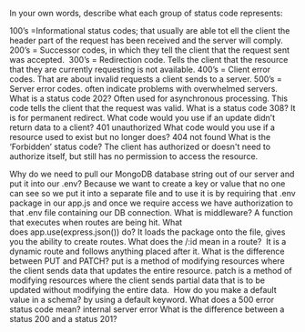 In your own words, describe what each group of status code represents:

100’s =Informational status codes; that usually are able tot ell the client the header part of the request has been received and the server will comply.
200’s = Successor codes, in which they tell the client that the request sent was accepted. 
300’s = Redirection code. Tells the client that the resource that they are currently requesting is not available.
400’s = Client error codes. That are about invalid requests a client sends to a server.
500’s = Server error codes. often indicate problems with overwhelmed servers.
What is a status code 202?
Often used for asynchronous processing. This code tells the client that the request was valid.
What is a status code 308?
It is for permanent redirect.
What code would you use if an update didn’t return data to a client?
401 unauthorized
What code would you use if a resource used to exist but no longer does?
404 not found
What is the ‘Forbidden’ status code?
The client has authorized or doesn't need to authorize itself, but still has no permission to access the resource.




Why do we need to pull our MongoDB database string out of our server and put it into our .env?
Because we want to create a key or value that no one can see so we put it into a separate file and to use it is by requiring that .env package in our app.js and once we require access we have authorization to that .env file containing our DB connection.
What is middleware?
A function that executes when routes are being hit.
What does app.use(express.json()) do?
It loads the package onto the file, gives you the ability to create routes.
What does the /:id mean in a route? 
It is a dynamic route and follows anything placed after it.
What is the difference between PUT and PATCH?
put is a method of modifying resources where the client sends data that updates the entire resource.
patch is a method of modifying resources where the client sends partial data that is to be updated without modifying the entire data. 
How do you make a default value in a schema?
by using a default keyword.
What does a 500 error status code mean?
internal server error
What is the difference between a status 200 and a status 201?
